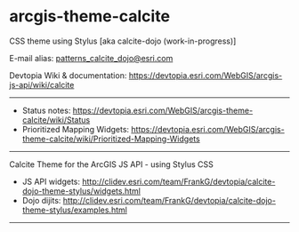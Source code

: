 arcgis-theme-calcite
=========================

CSS theme using Stylus [aka calcite-dojo (work-in-progress)]

E-mail alias: patterns_calcite_dojo@esri.com 

Devtopia Wiki & documentation: https://devtopia.esri.com/WebGIS/arcgis-js-api/wiki/calcite

-----

* Status notes: https://devtopia.esri.com/WebGIS/arcgis-theme-calcite/wiki/Status
* Prioritized Mapping Widgets: https://devtopia.esri.com/WebGIS/arcgis-theme-calcite/wiki/Prioritized-Mapping-Widgets

-----

Calcite Theme for the ArcGIS JS API - using Stylus CSS

* JS API widgets: http://clidev.esri.com/team/FrankG/devtopia/calcite-dojo-theme-stylus/widgets.html 
* Dojo dijits: http://clidev.esri.com/team/FrankG/devtopia/calcite-dojo-theme-stylus/examples.html

-----
